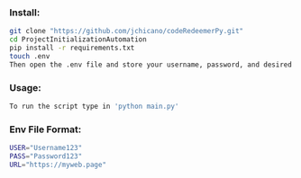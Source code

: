### Install:

```bash
git clone "https://github.com/jchicano/codeRedeemerPy.git"
cd ProjectInitializationAutomation
pip install -r requirements.txt
touch .env
Then open the .env file and store your username, password, and desired url. Use the provided format at the bottom of this README.
```

### Usage:

```bash
To run the script type in 'python main.py'
```

### Env File Format:

```bash
USER="Username123"
PASS="Password123"
URL="https://myweb.page"
```
